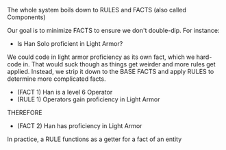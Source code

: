 The whole system boils down to RULES and FACTS (also called Components)

Our goal is to minimize FACTS to ensure we don't double-dip. For instance: 

- Is Han Solo proficient in Light Armor?

We could code in light armor proficiency as its own fact, which we hard-code in.
That would suck though as things get weirder and more rules get applied.
Instead, we strip it down to the BASE FACTS and apply RULES to determine more complicated facts.

- (FACT 1) Han is a level 6 Operator
- (RULE 1) Operators gain proficiency in Light Armor

THEREFORE
- (FACT 2) Han has proficiency in Light Armor


In practice, a RULE functions as a getter for a fact of an entity

